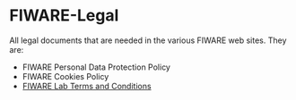 # FIWARE-Legal
All legal documents that are needed in the various FIWARE web sites. They are:
* FIWARE Personal Data Protection Policy
* FIWARE Cookies Policy
* [FIWARE Lab Terms and Conditions](https://github.com/depa02/FIWARE-Legal/blob/master/FIWARELabTermsAndConditions.md#introduction)
